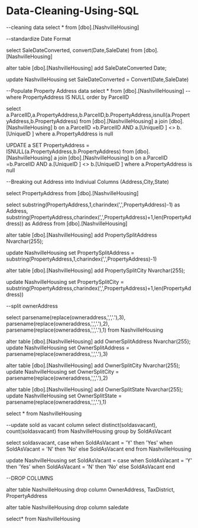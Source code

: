 # Data-Cleaning-Using-SQL

--cleaning data
select *
from [dbo].[NashvilleHousing]

--standardize Date Format

 select SaleDateConverted, convert(Date,SaleDate)
 from [dbo].[NashvilleHousing]

alter table [dbo].[NashvilleHousing]
add SaleDateConverted Date;

update NashvilleHousing
set SaleDateConverted = Convert(Date,SaleDate)

--Populate Property Address data
select *
from [dbo].[NashvilleHousing]
--where PropertyAddress IS NULL
order by ParcelID

select a.ParcelID,a.PropertyAddress,b.ParcelID,b.PropertyAddress,isnull(a.PropertyAddress,b.PropertyAddress)
from [dbo].[NashvilleHousing] a
join [dbo].[NashvilleHousing] b
   on a.ParcelID =b.ParcelID
   AND a.[UniqueID ] <> b.[UniqueID ]
where a.PropertyAddress is null

UPDATE a
SET PropertyAddress = ISNULL(a.PropertyAddress,b.PropertyAddress)
from [dbo].[NashvilleHousing] a
join [dbo].[NashvilleHousing] b
   on a.ParcelID =b.ParcelID
   AND a.[UniqueID ] <> b.[UniqueID ]
where a.PropertyAddress is null

--Breaking out Address into Indiviual Columns (Address,City,State)

select PropertyAddress 
from [dbo].[NashvilleHousing]

select 
substring(PropertyAddress,1,charindex(',',PropertyAddress)-1) as Address,
substring(PropertyAddress,charindex(',',PropertyAddress)+1,len(PropertyAddress)) as Address
from [dbo].[NashvilleHousing]

alter table [dbo].[NashvilleHousing]
add PropertySplitAddress Nvarchar(255);

update NashvilleHousing
set PropertySplitAddress = substring(PropertyAddress,1,charindex(',',PropertyAddress)-1)

alter table [dbo].[NashvilleHousing]
add PropertySplitCity Nvarchar(255);

update NashvilleHousing
set PropertySplitCity = substring(PropertyAddress,charindex(',',PropertyAddress)+1,len(PropertyAddress))


--split ownerAddress 

 select parsename(replace(owneraddress,',','.'),3),
		parsename(replace(owneraddress,',','.'),2),
		parsename(replace(owneraddress,',','.'),1)
 from NashvilleHousing

 
alter table [dbo].[NashvilleHousing]
add OwnerSplitAddress Nvarchar(255);
update NashvilleHousing
set OwnerSplitAddress = parsename(replace(owneraddress,',','.'),3)

alter table [dbo].[NashvilleHousing]
add OwnerSplitCity Nvarchar(255);
update NashvilleHousing
set OwnerSplitCity = parsename(replace(owneraddress,',','.'),2)

alter table [dbo].[NashvilleHousing]
add OwnerSplitState Nvarchar(255);
update NashvilleHousing
set OwnerSplitState = parsename(replace(owneraddress,',','.'),1)


select *
from NashvilleHousing


--update sold as vacant column
select distinct(soldasvacant), count(soldasvacant)
from NashvilleHousing
group by SoldAsVacant


select soldasvacant,
case when SoldAsVacant = 'Y' then 'Yes'
     when SoldAsVacant = 'N' then 'No'
     else SoldAsVacant
	 end
from NashvilleHousing

update NashvilleHousing
set SoldAsVacant = case when SoldAsVacant = 'Y' then 'Yes'
						 when SoldAsVacant = 'N' then 'No'
						else SoldAsVacant
						end


--DROP COLUMNS

alter table NashvilleHousing
drop column OwnerAddress, TaxDistrict, PropertyAddress


alter table NashvilleHousing
drop column saledate

select*
from NashvilleHousing

